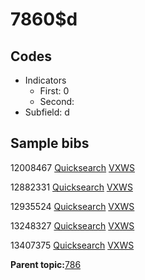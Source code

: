 # 7860$d

## Codes

-   Indicators
    -   First: 0
    -   Second:
-   Subfield: d

## Sample bibs

12008467 [Quicksearch](https://search.library.yale.edu/catalog/12008467) [VXWS](http://prodorbis.library.yale.edu:7014/vxws/GetHoldingsService?bibId=12008467)

12882331 [Quicksearch](https://search.library.yale.edu/catalog/12882331) [VXWS](http://prodorbis.library.yale.edu:7014/vxws/GetHoldingsService?bibId=12882331)

12935524 [Quicksearch](https://search.library.yale.edu/catalog/12935524) [VXWS](http://prodorbis.library.yale.edu:7014/vxws/GetHoldingsService?bibId=12935524)

13248327 [Quicksearch](https://search.library.yale.edu/catalog/13248327) [VXWS](http://prodorbis.library.yale.edu:7014/vxws/GetHoldingsService?bibId=13248327)

13407375 [Quicksearch](https://search.library.yale.edu/catalog/13407375) [VXWS](http://prodorbis.library.yale.edu:7014/vxws/GetHoldingsService?bibId=13407375)

**Parent topic:**[786](../../tags/786/786.md)

